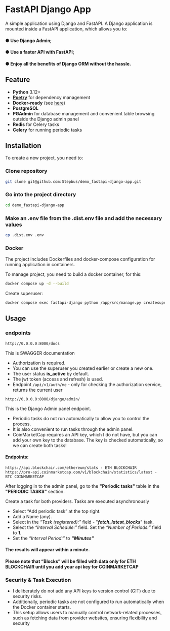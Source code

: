 # FastAPI Django App

A simple application using Django and FastAPI. 
A Django application is mounted inside a FastAPI application, which allows you to:
#### ● Use Django Admin; 
#### ● Use a faster API with FastAPI; 
#### ● Enjoy all the benefits of Django ORM without the hassle. 

## Feature
* **Python** 3.12+
* [**Poetry**](https://python-poetry.org/) for dependency management
* **Docker-ready** (see [here](#docker))
* **PostgreSQL**
* **PGAdmin** for database management and convenient table browsing outside the Django admin panel
* **Redis** for Celery tasks
* **Celery** for running periodic tasks

## Installation
To create a new project, you need to:

### Clone repository 
```bash
git clone git@github.com:Stepbus/demo_fastapi-django-app.git
```

### Go into the project directory
```bash
cd demo_fastapi-django-app
```

### Make an .env file from the .dist.env file and add the necessary values
```bash
cp .dist.env .env
```

### Docker
The project includes Dockerfiles and docker-compose configuration for running application in containers.

To manage project, you need to build a docker container, for this:
```bash
docker compose up -d --build
```
Create superuser:
```bash
docker compose exec fastapi-django python /app/src/manage.py createsuperuser
```

## Usage

### endpoints
```aiignore
http://0.0.0.0:8000/docs
```
This is SWAGGER documentation
* Authorization is required.
* You can use the superuser you created earlier or create a new one. 
* The user status **is_active** by default.
* The jwt token (access and refresh) is used.
* Endpoint `/api/v1/auth/me` - only for checking the authorization service, returns the current user

```aiignore
http://0.0.0.0:8000/django/admin/
```
This is the Django Admin panel endpoint.
* Periodic tasks do not run automatically to allow you to control the process.
* It is also convenient to run tasks through the admin panel.
* CoinMarketCap requires an API key, which I do not have, but you can add your own key to the database.
The key is checked automatically, so we can create both tasks!

#### Endpoints:
```aiignore
https://api.blockchair.com/ethereum/stats - ETH BLOCKCHAIR
https://pro-api.coinmarketcap.com/v1/blockchain/statistics/latest - BTC COINMARKETCAP
```
After logging in to the admin panel, go to the **"Periodic tasks"** table in the **"PERIODIC TASKS"** section.

Create a task for both providers. Tasks are executed asynchronously
* Select “Add periodic task” at the top right.
* Add a Name (any).
* Select in the _“Task (registered):”_ field - "_**fetch_latest_blocks**_" task.
* Select the _“Interval Schedule:”_ field. Set the _“Number of Periods:”_ field to _**1**_.
* Set the _“Interval Period:”_ to _**“Minutes”**_


#### The results will appear within a minute.
#### Please note that “Blocks” will be filled with data only for ETH BLOCKCHAIR until you add your api key for COINMARKETCAP

### Security & Task Execution
* I deliberately do not add any API keys to version control (GIT) due to security risks.
* Additionally, periodic tasks are not configured to run automatically when the Docker container starts.
* This setup allows users to manually control network-related processes, such as fetching data from provider websites, ensuring flexibility and security
